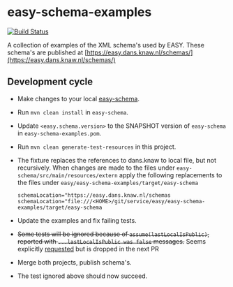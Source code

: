easy-schema-examples
====================
[![Build Status](https://travis-ci.org/DANS-KNAW/easy-schema-examples.svg?branch=master)](https://travis-ci.org/DANS-KNAW/easy-schema-examples)

A collection of examples of the XML schema's used by EASY. These schema's are published at 
[https://easy.dans.knaw.nl/schemas/](https://easy.dans.knaw.nl/schemas/)

Development cycle
-----------------

* Make changes to your local [easy-schema](https://github.com/DANS-KNAW/easy-schema).
* Run `mvn clean install` in `easy-schema`.
* Update `<easy.schema.version>` to the SNAPSHOT version of `easy-schema` in `easy-schema-examples.pom`.
* Run `mvn clean generate-test-resources` in this project. 
* The fixture replaces the references to dans.knaw to local file, but not recursively.
  When changes are made to the files under `easy-schema/src/main/resources/extern`
  apply the following replacements to the files under `easy/easy-schema-examples/target/easy-schema`

      schemaLocation="https://easy.dans.knaw.nl/schemas
      schemaLocation="file:///<HOME>/git/service/easy/easy-schema-examples/target/easy-schema

* Update the examples and fix failing tests.
* ~~Some tests will be ignored because of `assume(lastLocalIsPublic)`, reported with `...lastLocalIsPublic was false` messages.~~
  Seems explicitly [requested](https://github.com/DANS-KNAW/easy-schema-examples/pull/1/files#r265880649) but is dropped in the next PR
* Merge both projects, publish schema's.
* The test ignored above should now succeed.
